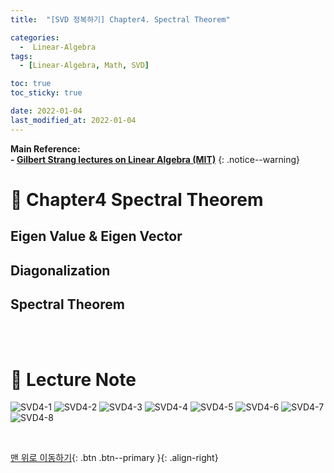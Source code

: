 ```yaml
---
title:  "[SVD 정복하기] Chapter4. Spectral Theorem" 

categories:
  -  Linear-Algebra
tags:
  - [Linear-Algebra, Math, SVD]

toc: true
toc_sticky: true

date: 2022-01-04
last_modified_at: 2022-01-04
---
```


**Main Reference: <br>- [Gilbert Strang lectures on Linear Algebra (MIT)](https://www.youtube.com/watch?v=7UJ4CFRGd-U&list=PLE7DDD91010BC51F8)**
{: .notice--warning}

# 📘 Chapter4 Spectral Theorem

## Eigen Value & Eigen Vector
## Diagonalization
## Spectral Theorem


<br>
<br>



# 📘 Lecture Note

![SVD4-1](https://user-images.githubusercontent.com/96368476/148004531-46be3caa-dd14-435e-94de-6b53d2cb6187.jpg)
![SVD4-2](https://user-images.githubusercontent.com/96368476/148004540-c99c2ee2-8dca-408c-9f3e-882fbadbc411.jpg)
![SVD4-3](https://user-images.githubusercontent.com/96368476/148004547-8b8982cc-63d7-4268-a943-8590d6ba0844.jpg)
![SVD4-4](https://user-images.githubusercontent.com/96368476/148022420-e3a60410-6503-4450-b7ae-4afdbc4c6fc4.jpg)
![SVD4-5](https://user-images.githubusercontent.com/96368476/148004560-ee2f16be-a1bb-4409-b4dd-0b5b3ec9bc39.jpg)
![SVD4-6](https://user-images.githubusercontent.com/96368476/148004565-4b9e2fcc-ddd8-485f-b062-7e0089a54e46.jpg)
![SVD4-7](https://user-images.githubusercontent.com/96368476/148004568-5f42d321-2b76-4aeb-8ae6-130a82529a46.jpg)
![SVD4-8](https://user-images.githubusercontent.com/96368476/148022432-efd8a900-6379-4c14-a36e-34330179798c.jpg)



<br>

[맨 위로 이동하기](#){: .btn .btn--primary }{: .align-right}
